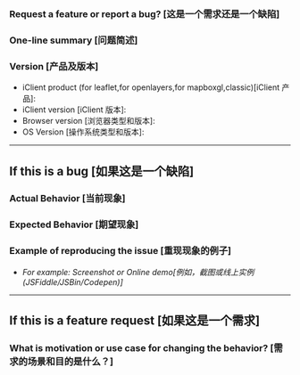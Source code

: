 <!--
为了方便我们能够尽快重现、修复 bug或响应您的需求，请遵从下面的规范描述您的问题。
-->
### Request a feature or report a bug? [这是一个需求还是一个缺陷]

### One-line summary [问题简述]

### Version [产品及版本]
+ iClient product (for leaflet,for openlayers,for mapboxgl,classic)[iClient 产品]:
+ iClient version [iClient 版本]:
+ Browser version [浏览器类型和版本]:
+ OS Version [操作系统类型和版本]:

----------

## If this is a bug [如果这是一个缺陷]
### Actual Behavior [当前现象]

### Expected Behavior [期望现象]

### Example of reproducing the issue [重现现象的例子]
  + *For example: Screenshot or Online demo[例如，截图或线上实例 (JSFiddle/JSBin/Codepen)]*

----------

## If this is a feature request [如果这是一个需求]
### What is motivation or use case for changing the behavior? [需求的场景和目的是什么？]


